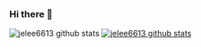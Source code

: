 ### Hi there 👋

![jelee6613 github stats](https://github-readme-stats.vercel.app/api?username=jelee6613&show_icons=true)
[![jelee6613 github stats](https://github-readme-stats.vercel.app/api/top-langs/?username=jelee6613&show_icons=true&hide_border=true&title_color=004386&icon_color=004386&layout=compact)](https://github.com/jelee6613)
